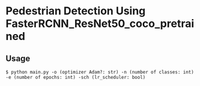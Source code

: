 # Pedestrian Detection Using FasterRCNN_ResNet50_coco_pretrained

## Usage
```
$ python main.py -o (optimizer Adam?: str) -n (number of classes: int) -e (number of epochs: int) -sch (lr_scheduler: bool)
```
